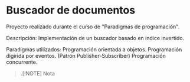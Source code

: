# Buscador de documentos
Proyecto realizado durante el curso de "Paradigmas de programación".

Descripción:
Implementación de un buscador basado en indice invertido.

Paradigmas utilizados:
Programación orientada a objetos.
Programación digirida por eventos. (Patrón Publisher-Subscriber)
Programación concurrente.

>.[!NOTE]
> Nota
